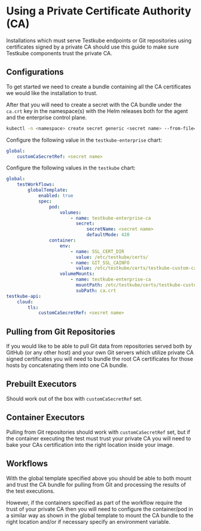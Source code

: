 # Using a Private Certificate Authority (CA)

Installations which must serve Testkube endpoints or Git repositories using
certificates signed by a private CA should use this guide to make sure Testkube
components trust the private CA.

## Configurations

To get started we need to create a bundle containing all the CA certificates we
would like the installation to trust.

After that you will need to create a secret with the CA bundle under the
`ca.crt` key in the namespace(s) with the Helm releases both for the agent and
the enterprise control plane.

```sh
kubectl -n <namespace> create secret generic <secret name> --from-file=ca.crt=<path to the file with the ca bundle>
```

Configure the following value in the `testkube-enterprise` chart:

```yaml
global:
    customCaSecretRef: <secret name>
```

Configure the following values in the `testkube` chart:

```yaml
global:
    testWorkflows:
        globalTemplate:
            enabled: true
            spec:
                pod:
                    volumes:
                        - name: testkube-enterprise-ca
                          secret:
                              secretName: <secret name>
                              defaultMode: 420
                container:
                    env:
                        - name: SSL_CERT_DIR
                          value: /etc/testkube/certs/
                        - name: GIT_SSL_CAINFO
                          value: /etc/testkube/certs/testkube-custom-ca.pem
                    volumeMounts:
                        - name: testkube-enterprise-ca
                          mountPath: /etc/testkube/certs/testkube-custom-ca.pem
                          subPath: ca.crt
testkube-api:
    cloud:
        tls:
            customCaSecretRef: <secret name>
```

## Pulling from Git Repositories

If you would like to be able to pull Git data from repositories served both by
GitHub (or any other host) and your own Git servers which utilize private CA
signed certificates you will need to bundle the root CA certificates for those
hosts by concatenating them into one CA bundle.

## Prebuilt Executors

Should work out of the box with `customCaSecretRef` set.

## Container Executors

Pulling from Git repositories should work with `customCaSecretRef` set, but if
the container executing the test must trust your private CA you will need to
bake your CAs certification into the right location inside your image.

## Workflows

With the global template specified above you should be able to both mount and
trust the CA bundle for pulling from Git and processing the results of the test
executions.

However, if the containers specified as part of the workflow require the trust
of your private CA then you will need to configure the container/pod in a
similar way as shown in the global template to mount the CA bundle to the right
location and/or if necessary specify an environment variable.